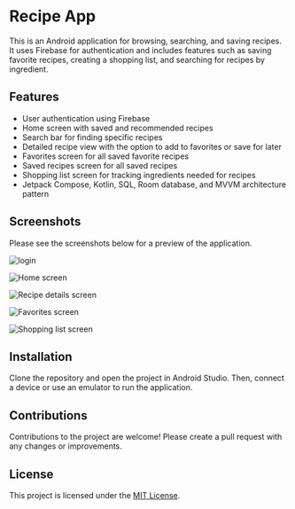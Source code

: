 # Recipe App

This is an Android application for browsing, searching, and saving recipes. It uses Firebase for authentication and includes features such as saving favorite recipes, creating a shopping list, and searching for recipes by ingredient. 

## Features

- User authentication using Firebase
- Home screen with saved and recommended recipes
- Search bar for finding specific recipes
- Detailed recipe view with the option to add to favorites or save for later
- Favorites screen for all saved favorite recipes
- Saved recipes screen for all saved recipes
- Shopping list screen for tracking ingredients needed for recipes
- Jetpack Compose, Kotlin, SQL, Room database, and MVVM architecture pattern

## Screenshots

Please see the screenshots below for a preview of the application.

![login](https://github.com/ezzahmed77/recipe/assets/112197330/3626eabe-3c9a-427b-b123-fc13545048cf)

![Home screen](/screenshots/home_screen.png)

![Recipe details screen](/screenshots/recipe_details.png)

![Favorites screen](/screenshots/favorites_screen.png)

![Shopping list screen](/screenshots/shopping_list_screen.png)

## Installation

Clone the repository and open the project in Android Studio. Then, connect a device or use an emulator to run the application.

## Contributions

Contributions to the project are welcome! Please create a pull request with any changes or improvements.

## License

This project is licensed under the [MIT License](https://opensource.org/licenses/MIT).
